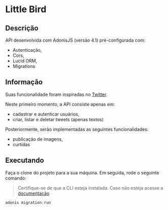 # Little Bird

## Descrição

API desenvolvida com AdonisJS (versão 4.1) pré-configurada com:

- Autenticação,
- Cors,
- Lucid ORM,
- Migrations

## Informação

Suas funcionalidade foram inspiradas no [Twitter](https://twitter.com/).

Neste primeiro momento, a API consiste apenas em: 

- cadastrar e autenticar usuários,
- criar, listar e deletar tweets (apenas textos)

Posteriormente, serão implementadas as seguintes funcionalidades:

- publicação de imagens,
- curtidas

## Executando

Faça o clone do projeto para a sua máquina.
Em seguida, rode o seguinte comando:

> Certifique-se de que a CLI esteja instalada. Caso não esteja acesse a [documentação](https://adonisjs.com/docs/4.1/installation)

```js
adonis migration:run
```
